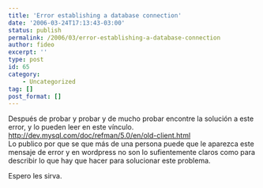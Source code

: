 ```yaml
---
title: 'Error establishing a database connection'
date: '2006-03-24T17:13:43-03:00'
status: publish
permalink: /2006/03/error-establishing-a-database-connection
author: fideo
excerpt: ''
type: post
id: 65
category:
    - Uncategorized
tag: []
post_format: []
---
```

Después de probar y probar y de mucho probar encontre la solución a este error, y lo pueden leer en este vínculo.  
<http://dev.mysql.com/doc/refman/5.0/en/old-client.html>  
Lo publico por que se que más de una persona puede que le aparezca este mensaje de error y en wordpress no son lo sufientemente claros como para describir lo que hay que hacer para solucionar este problema.

Espero les sirva.